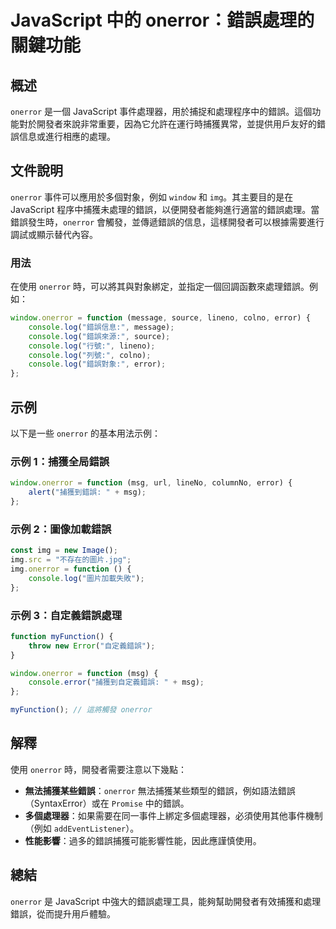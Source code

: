 <!--
Meta Description: # JavaScript 中的 onerror：錯誤處理的關鍵功能 ## 概述 `onerror` 是一個 JavaScript 事件處理器，用於捕捉和處理程序中的錯誤。這個功能對於開發者來說非常重要，因為它允許在運行時捕獲異常，並提供用戶友好的錯誤信息或進行相應的處理。 ## 文件說明 `oner...
Meta Keywords: onerror, javascript, console, log, function
-->

# JavaScript 中的 onerror：錯誤處理的關鍵功能

## 概述
`onerror` 是一個 JavaScript 事件處理器，用於捕捉和處理程序中的錯誤。這個功能對於開發者來說非常重要，因為它允許在運行時捕獲異常，並提供用戶友好的錯誤信息或進行相應的處理。

## 文件說明
`onerror` 事件可以應用於多個對象，例如 `window` 和 `img`。其主要目的是在 JavaScript 程序中捕獲未處理的錯誤，以便開發者能夠進行適當的錯誤處理。當錯誤發生時，`onerror` 會觸發，並傳遞錯誤的信息，這樣開發者可以根據需要進行調試或顯示替代內容。

### 用法
在使用 `onerror` 時，可以將其與對象綁定，並指定一個回調函數來處理錯誤。例如：

```javascript
window.onerror = function (message, source, lineno, colno, error) {
    console.log("錯誤信息:", message);
    console.log("錯誤來源:", source);
    console.log("行號:", lineno);
    console.log("列號:", colno);
    console.log("錯誤對象:", error);
};
```

## 示例
以下是一些 `onerror` 的基本用法示例：

### 示例 1：捕獲全局錯誤
```javascript
window.onerror = function (msg, url, lineNo, columnNo, error) {
    alert("捕獲到錯誤: " + msg);
};
```

### 示例 2：圖像加載錯誤
```javascript
const img = new Image();
img.src = "不存在的圖片.jpg";
img.onerror = function () {
    console.log("圖片加載失敗");
};
```

### 示例 3：自定義錯誤處理
```javascript
function myFunction() {
    throw new Error("自定義錯誤");
}

window.onerror = function (msg) {
    console.error("捕獲到自定義錯誤: " + msg);
};

myFunction(); // 這將觸發 onerror
```

## 解釋
使用 `onerror` 時，開發者需要注意以下幾點：

- **無法捕獲某些錯誤**：`onerror` 無法捕獲某些類型的錯誤，例如語法錯誤（SyntaxError）或在 `Promise` 中的錯誤。
- **多個處理器**：如果需要在同一事件上綁定多個處理器，必須使用其他事件機制（例如 `addEventListener`）。
- **性能影響**：過多的錯誤捕獲可能影響性能，因此應謹慎使用。

## 總結
`onerror` 是 JavaScript 中強大的錯誤處理工具，能夠幫助開發者有效捕獲和處理錯誤，從而提升用戶體驗。
